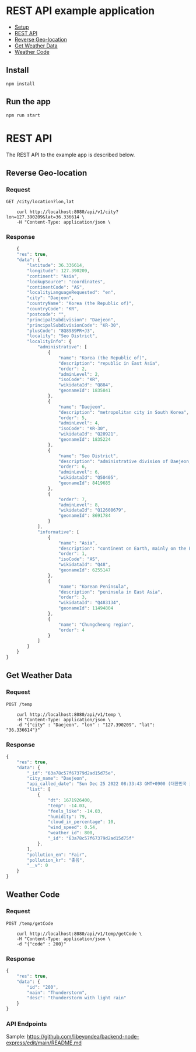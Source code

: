 # REST API example application

- [Setup](#install)
- [REST API](#rest-api)
- [Reverse Geo-location](#reverse-geo-location)
- [Get Weather Data](#get-weather-data)
- [Weather Code](#weather-code)

## Install

    npm install

## Run the app

    npm run start

# REST API

The REST API to the example app is described below.

## Reverse Geo-location

### Request

`GET /city/location?lon,lat`

```
    curl http://localhost:8080/api/v1/city?lon=127.390209&lat=36.336614 \
    -H "Content-Type: application/json \
```

### Response

```js
    {
    "res": true,
    "data": {
        "latitude": 36.336614,
        "longitude": 127.390209,
        "continent": "Asia",
        "lookupSource": "coordinates",
        "continentCode": "AS",
        "localityLanguageRequested": "en",
        "city": "Daejeon",
        "countryName": "Korea (the Republic of)",
        "countryCode": "KR",
        "postcode": "",
        "principalSubdivision": "Daejeon",
        "principalSubdivisionCode": "KR-30",
        "plusCode": "8Q8989PR+J3",
        "locality": "Seo District",
        "localityInfo": {
            "administrative": [
                {
                    "name": "Korea (the Republic of)",
                    "description": "republic in East Asia",
                    "order": 2,
                    "adminLevel": 2,
                    "isoCode": "KR",
                    "wikidataId": "Q884",
                    "geonameId": 1835841
                },
                {
                    "name": "Daejeon",
                    "description": "metropolitan city in South Korea",
                    "order": 5,
                    "adminLevel": 4,
                    "isoCode": "KR-30",
                    "wikidataId": "Q20921",
                    "geonameId": 1835224
                },
                {
                    "name": "Seo District",
                    "description": "administrative division of Daejeon, South Korea",
                    "order": 6,
                    "adminLevel": 6,
                    "wikidataId": "Q50405",
                    "geonameId": 8419685
                },
                {
                    "order": 7,
                    "adminLevel": 8,
                    "wikidataId": "Q12608679",
                    "geonameId": 8691784
                }
            ],
            "informative": [
                {
                    "name": "Asia",
                    "description": "continent on Earth, mainly on the Earth's northeastern quadrant",
                    "order": 1,
                    "isoCode": "AS",
                    "wikidataId": "Q48",
                    "geonameId": 6255147
                },
                {
                    "name": "Korean Peninsula",
                    "description": "peninsula in East Asia",
                    "order": 3,
                    "wikidataId": "Q483134",
                    "geonameId": 11494804
                },
                {
                    "name": "Chungcheong region",
                    "order": 4
                }
            ]
        }
    }
}
```

## Get Weather Data

### Request

`POST /temp`

```
    curl http://localhost:8080/api/v1/temp \
    -H "Content-Type: application/json \
    -d "{"city" : "Daejeon", "lon" : "127.390209", "lat": "36.336614"}"
```

### Response

```js
{
    "res": true,
    "data": {
        "_id": "63a78c57f67379d2ad15d75e",
        "city_name": "Daejeon",
        "api_called_date": "Sun Dec 25 2022 08:33:43 GMT+0900 (대한민국 표준시)",
        "list": [
            {
                "dt": 1671926400,
                "temp": -14.03,
                "feels_like": -14.03,
                "humidity": 79,
                "cloud_in_percentage": 10,
                "wind_speed": 0.54,
                "weather_id": 800,
                "_id": "63a78c57f67379d2ad15d75f"
            },
        ],
        "pollution_en": "Fair",
        "pollution_kr": "좋음",
        "__v": 0
    }
}
```

## Weather Code

### Request

`POST /temp/getCode`

```
    curl http://localhost:8080/api/v1/temp/getCode \
    -H "Content-Type: application/json \
    -d "{"code" : 200}"
```

### Response

```js
{
    "res": true,
    "data": {
        "id": "200",
        "main": "Thunderstorm",
        "desc": "thunderstorm with light rain"
    }
}
```

### API Endpoints

Sample:
https://github.com/libeyondea/backend-node-express/edit/main/README.md
